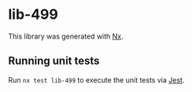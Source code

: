 # lib-499

This library was generated with [Nx](https://nx.dev).

## Running unit tests

Run `nx test lib-499` to execute the unit tests via [Jest](https://jestjs.io).
